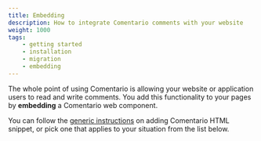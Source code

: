 ```yaml
---
title: Embedding
description: How to integrate Comentario comments with your website
weight: 1000
tags:
    - getting started
    - installation
    - migration
    - embedding
---
```


The whole point of using Comentario is allowing your website or application users to read and write comments. You add this functionality to your pages by **embedding** a Comentario web component.

You can follow the [generic instructions](/configuration/embedding) on adding Comentario HTML snippet, or pick one that applies to your situation from the list below.
